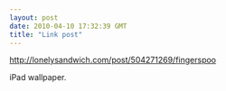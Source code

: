 ```yaml
---
layout: post
date: 2010-04-10 17:32:39 GMT
title: "Link post"
---
```

<http://lonelysandwich.com/post/504271269/fingerspoo>

iPad wallpaper.